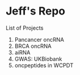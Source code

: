 # Jeff's Repo
List of Projects
1. Pancancer oncRNA
2. BRCA oncRNA
3. aiRNA
4. GWAS: UKBiobank
5. oncpeptides in WCPDT
